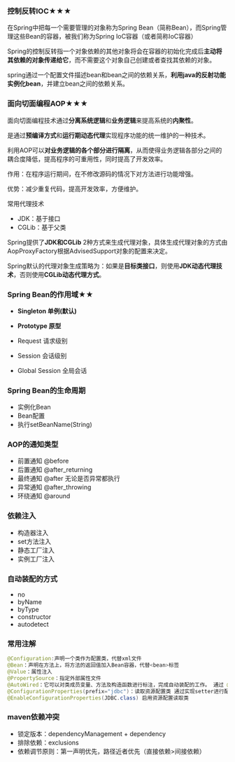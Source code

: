 ### 控制反转IOC★★★

在Spring中把每一个需要管理的对象称为Spring Bean（简称Bean），而Spring管理这些Bean的容器，被我们称为Spring IoC容器（或者简称IoC容器）

Spring的控制反转指一个对象依赖的其他对象将会在容器的初始化完成后**主动将其依赖的对象传递给它**，而不需要这个对象自己创建或者查找其依赖的对象。

spring通过一个配置文件描述bean和bean之间的依赖关系，**利用java的反射功能实例化bean**，并建立bean之间的依赖关系。



### 面向切面编程AOP★★★

面向切面编程技术通过**分离系统逻辑**和**业务逻辑**来提高系统的**内聚性**。

是通过**预编译方式**和**运行期动态代理**实现程序功能的统一维护的一种技术。

利用AOP可以**对业务逻辑的各个部分进行隔离**，从而使得业务逻辑各部分之间的耦合度降低，提高程序的可重用性，同时提高了开发效率。

作用：在程序运行期间，在不修改源码的情况下对方法进行功能增强。

优势：减少重复代码，提高开发效率，方便维护。

常用代理技术

- JDK：基于接口
- CGLib：基于父类

Spring提供了**JDK和CGLib** 2种方式来生成代理对象，具体生成代理对象的方式由AopProxyFactory根据AdvisedSupport对象的配置来决定。

Spring默认的代理对象生成策略为：如果是**目标类接口**，则使用**JDK动态代理技术**，否则使用**CGLib动态代理方式**。



### Spring Bean的作用域★★

- **Singleton 单例(默认)**

- **Prototype 原型**

- Request 请求级别

- Session 会话级别

- Global Session 全局会话



### Spring Bean的生命周期
- 实例化Bean
- Bean配置
- 执行setBeanName(String)

### AOP的通知类型
- 前置通知 @before
- 后置通知 @after_returning
- 最终通知 @after 无论是否异常都执行
- 异常通知 @after_throwing
- 环绕通知 @around

### 依赖注入
- 构造器注入
- set方法注入
- 静态工厂注入
- 实例工厂注入

### 自动装配的方式
- no
- byName
- byType
- constructor
- autodetect



### 常用注解
  ```java
  @Configuration:声明一个类作为配置类，代替xml文件
  @Bean：声明在方法上，将方法的返回值加入Bean容器，代替<bean>标签
  @Value：属性注入
  @PropertySource：指定外部属性文件
  @AutoWired：它可以对类成员变量、方法及构造函数进行标注，完成自动装配的工作。 通过 @Autowired的使用来消除 set ，get方法。
  @ConfigurationProperties(prefix="jdbc")：读取资源配置类 通过实现setter进行配置
  @EnableConfigurationProperties(JDBC.class) 启用资源配置读取类
  ```
### maven依赖冲突

- 锁定版本：dependencyManagement + dependency
- 排除依赖：exclusions
- 依赖调节原则：第一声明优先，路径近者优先（直接依赖>间接依赖）